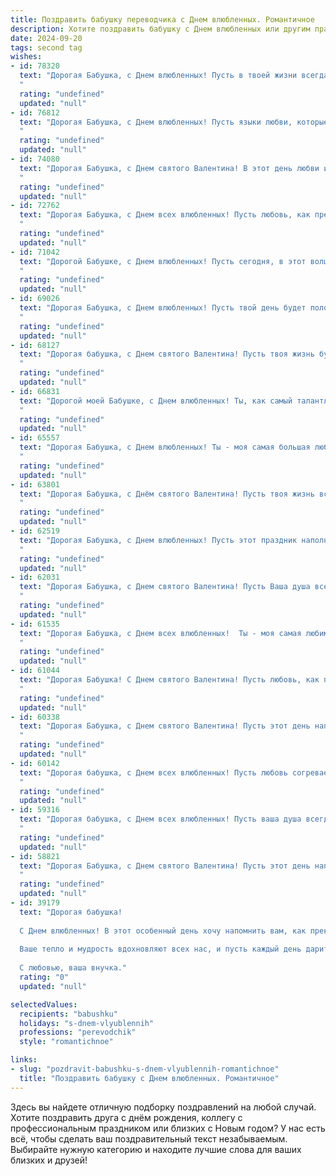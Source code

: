 ```yaml
---
title: Поздравить бабушку переводчика с Днем влюбленных. Романтичное
description: Хотите поздравить бабушку с Днем влюбленных или другим праздником? Наш ИИ создаст незабываемое поздравление, а вы обязательно выделитесь среди других.  
date: 2024-09-20
tags: second tag
wishes:
- id: 78320
  text: "Дорогая Бабушка, с Днем влюбленных! Пусть в твоей жизни всегда будет нежность, как в словах, которые ты переводишь, и пусть ты будешь окружена любовью и заботой, как прекрасными стихами, которые ты даришь нам своим переводом.
  "
  rating: "undefined"
  updated: "null"
- id: 76812
  text: "Дорогая Бабушка, с Днем влюбленных! Пусть языки любви, которые ты так мастерски переводишь, всегда звучат в твоей жизни, а сердце переполняется нежностью и счастьем.
  "
  rating: "undefined"
  updated: "null"
- id: 74080
  text: "Дорогая Бабушка, с Днем святого Валентина! В этот день любви и романтики хочется пожелать Вам, чтобы Ваши глаза сверкали от счастья, а сердце грелось от теплых чувств!  Пусть Ваш дар переводчика, помогающий людям понимать друг друга, приносит Вам не только удовлетворение, но и любовь, которая переводит любые слова в нежные объятия.
  "
  rating: "undefined"
  updated: "null"
- id: 72762
  text: "Дорогая Бабушка, с Днем всех влюбленных! Пусть любовь, как прекрасный перевод, всегда наполняет Вашу жизнь теплом и смыслом!
  "
  rating: "undefined"
  updated: "null"
- id: 71042
  text: "Дорогой Бабушке, с Днем влюбленных! Пусть сегодня, в этот волшебный праздник,  ваше сердце согреется любовью и нежностью, как самые теплые слова перевода.
  "
  rating: "undefined"
  updated: "null"
- id: 69026
  text: "Дорогая Бабушка, с Днем влюбленных! Пусть твой день будет полон нежности, тепла и любви, словно прекрасный перевод с языка сердца на язык души.
  "
  rating: "undefined"
  updated: "null"
- id: 68127
  text: "Дорогая бабушка, с Днем святого Валентина! Пусть твоя жизнь будет полна любви, как лучшие переводы, полные эмоций и смысла. Желаю тебе тепла, заботы и, конечно же, сладких моментов с любимыми!
  "
  rating: "undefined"
  updated: "null"
- id: 66831
  text: "Дорогой моей Бабушке, с Днем влюбленных! Ты, как самый талантливый переводчик, всю жизнь умело переводила любовь на язык заботы и нежности. Спасибо за твою безграничную любовь, которая согревает меня до сих пор. С праздником!
  "
  rating: "undefined"
  updated: "null"
- id: 65557
  text: "Дорогая Бабушка, с Днем влюбленных! Ты - моя самая большая любовь, с тобой жизнь полна тепла и волшебства. Ты переводишь мир для меня, раскрывая его красоту, как истинный переводчик, только с любовью и нежностью. Желаю тебе океана счастья, любви и нежных объятий!
  "
  rating: "undefined"
  updated: "null"
- id: 63801
  text: "Дорогая Бабушка, с Днём святого Валентина! Пусть твоя жизнь всегда будет наполнена любовью, как прекрасный перевод, раскрывающий все нюансы чувств. Желаю тебе нежных объятий, ярких моментов и бесконечного счастья!
  "
  rating: "undefined"
  updated: "null"
- id: 62519
  text: "Дорогая Бабушка, с Днем влюбленных! Пусть этот праздник наполнит Ваш дом любовью и теплом, как ваш замечательный перевод  —  мир и понимание!
  "
  rating: "undefined"
  updated: "null"
- id: 62031
  text: "Дорогая Бабушка, с Днем святого Валентина! Пусть Ваша душа всегда будет полна любви, как прекрасные переводы, что Вы создаете. Желаю Вам океан нежности, море счастья и безграничной любви!
  "
  rating: "undefined"
  updated: "null"
- id: 61535
  text: "Дорогая Бабушка, с Днем всех влюбленных!  Ты - моя самая любимая переводчица, которая перевела на язык любви все слова, которыми я дорожу. Спасибо за твою нежность, заботу и верность. Ты – мой самый главный переводчик чувств и эмоций! 🥰
  "
  rating: "undefined"
  updated: "null"
- id: 61044
  text: "Дорогая Бабушка! С Днем святого Валентина! Пусть любовь, как прекрасный перевод, наполняет Вашу жизнь теплом, нежностью и счастьем. ❤️
  "
  rating: "undefined"
  updated: "null"
- id: 60338
  text: "Дорогая Бабушка, с Днем святого Валентина! Пусть этот день наполнится нежностью, любовью и теплыми воспоминаниями. Ваша профессия переводчика – это искусство соединять языки и сердца, и пусть ваша жизнь будет наполнена такими же прекрасными переводами, как ваши слова любви!
  "
  rating: "undefined"
  updated: "null"
- id: 60142
  text: "Дорогая бабушка, с Днем всех влюбленных! Пусть любовь согревает тебя, как теплый плед в зимний вечер. Как переводчик, ты всегда находила слова, чтобы выразить самые глубокие чувства. Желаю тебе, чтобы сердце твое пело от любви, а душа - от счастья!
  "
  rating: "undefined"
  updated: "null"
- id: 59316
  text: "Дорогая бабушка, с Днем всех влюбленных! Пусть ваша душа всегда будет полна любви, как прекрасный перевод, рожденный из глубины ваших знаний и опыта. Желаю вам океан нежности, безграничного счастья и бесконечных улыбок!
  "
  rating: "undefined"
  updated: "null"
- id: 58821
  text: "Дорогая Бабушка, с Днем святого Валентина! Пусть этот день напомнит тебе о том, как сильно мы тебя любим, как ты значима для нас и как очаровательно ты переводишь наши чувства на язык любви.
  "
  rating: "undefined"
  updated: "null"
- id: 39179
  text: "Дорогая бабушка!
  
  С Днем влюбленных! В этот особенный день хочу напомнить вам, как прекрасен ваш мир, наполненный нежностью и любовью. Как переводчик, вы умело передаете эмоции и чувства, и пусть в вашей жизни всегда звучат самые романтичные слова!
  
  Ваше тепло и мудрость вдохновляют всех нас, и пусть каждый день дарит вам радость и счастье, словно самые красивые строки стихов о любви. Желаю вам, чтобы рядом всегда были те, кто сможет оценить ваше сердце и искренность.
  
  С любовью, ваша внучка."
  rating: "0"
  updated: "null"

selectedValues:
  recipients: "babushku"
  holidays: "s-dnem-vlyublennih"
  professions: "perevodchik"
  style: "romantichnoe"

links:
- slug: "pozdravit-babushku-s-dnem-vlyublennih-romantichnoe"
  title: "Поздравить бабушку с Днем влюбленных. Романтичное"
---
```


Здесь вы найдете отличную подборку поздравлений на любой случай. 
Хотите поздравить друга с днём рождения, коллегу с профессиональным праздником или близких с Новым годом? У нас есть всё, чтобы сделать ваш поздравительный текст незабываемым. Выбирайте нужную категорию и находите лучшие слова для ваших близких и друзей!
